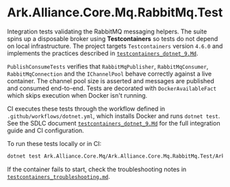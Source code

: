 # Ark.Alliance.Core.Mq.RabbitMq.Test

Integration tests validating the RabbitMQ messaging helpers. The suite spins up
a disposable broker using **Testcontainers** so tests do not depend on local
infrastructure. The project targets `Testcontainers` version `4.6.0` and
implements the practices described in
[`testcontainers_dotnet_9.Md`](../../../_SDLC/04_Testing/testcontainers_dotnet_9.Md).

`PublishConsumeTests` verifies that `RabbitMqPublisher`, `RabbitMqConsumer`,
`RabbitMqConnection` and the `IChannelPool` behave correctly against a live
container. The channel pool size is asserted and messages are published and
consumed end-to-end. Tests are decorated with `DockerAvailableFact` which skips
execution when Docker isn't running.

CI executes these tests through the workflow defined in
`.github/workflows/dotnet.yml`, which installs Docker and runs `dotnet test`.
See the SDLC document
[`testcontainers_dotnet_9.Md`](../../../_SDLC/04_Testing/testcontainers_dotnet_9.Md)
for the full integration guide and CI configuration.

To run these tests locally or in CI:

```bash
dotnet test Ark.Alliance.Core.Mq/Ark.Alliance.Core.Mq.RabbitMq.Test/Ark.Alliance.Core.Mq.RabbitMq.Test.csproj
```

If the container fails to start, check the troubleshooting notes in
[`testcontainers_troubleshooting.md`](../../../_SDLC/04_Testing/testcontainers_troubleshooting.md).
